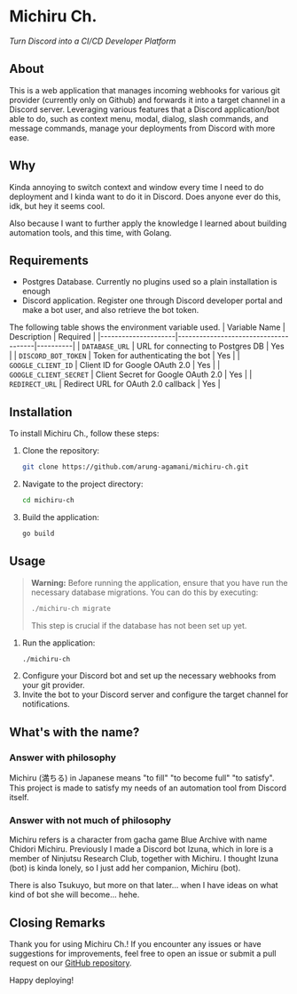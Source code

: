 # Michiru Ch.

_Turn Discord into a CI/CD Developer Platform_

## About

This is a web application that manages incoming webhooks for various git provider (currently only on Github) and forwards it into a target channel in a Discord server. Leveraging various features that a Discord application/bot able to do, such as context menu, modal, dialog, slash commands, and message commands, manage your deployments from Discord with more ease.

## Why

Kinda annoying to switch context and window every time I need to do deployment and I kinda want to do it in Discord. Does anyone ever do this, idk, but hey it seems cool.

Also because I want to further apply the knowledge I learned about building automation tools, and this time, with Golang.

## Requirements

-   Postgres Database. Currently no plugins used so a plain installation is enough
-   Discord application. Register one through Discord developer portal and make a bot user, and also retrieve the bot token.

The following table shows the environment variable used.
| Variable Name | Description | Required |
|---------------------|--------------------------------------|----------|
| `DATABASE_URL` | URL for connecting to Postgres DB | Yes |
| `DISCORD_BOT_TOKEN` | Token for authenticating the bot | Yes |
| `GOOGLE_CLIENT_ID` | Client ID for Google OAuth 2.0 | Yes |
| `GOOGLE_CLIENT_SECRET` | Client Secret for Google OAuth 2.0 | Yes |
| `REDIRECT_URL` | Redirect URL for OAuth 2.0 callback | Yes |

## Installation

To install Michiru Ch., follow these steps:

1. Clone the repository:
    ```sh
    git clone https://github.com/arung-agamani/michiru-ch.git
    ```
2. Navigate to the project directory:
    ```sh
    cd michiru-ch
    ```
3. Build the application:
    ```sh
    go build
    ```

## Usage

> **Warning:** Before running the application, ensure that you have run the necessary database migrations. You can do this by executing:
>
> ```sh
> ./michiru-ch migrate
> ```
>
> This step is crucial if the database has not been set up yet.

1. Run the application:
    ```sh
    ./michiru-ch
    ```
2. Configure your Discord bot and set up the necessary webhooks from your git provider.
3. Invite the bot to your Discord server and configure the target channel for notifications.

## What's with the name?

### Answer with philosophy

Michiru (満ちる) in Japanese means "to fill" "to become full" "to satisfy". This project is made to satisfy my needs of an automation tool from Discord itself.

### Answer with not much of philosophy

Michiru refers is a character from gacha game Blue Archive with name Chidori Michiru. Previously I made a Discord bot Izuna, which in lore is a member of Ninjutsu Research Club, together with Michiru. I thought Izuna (bot) is kinda lonely, so I just add her companion, Michiru (bot).

There is also Tsukuyo, but more on that later... when I have ideas on what kind of bot she will become... hehe.

## Closing Remarks

Thank you for using Michiru Ch.! If you encounter any issues or have suggestions for improvements, feel free to open an issue or submit a pull request on our [GitHub repository](https://github.com/arung-agamani/michiru-ch).

Happy deploying!
